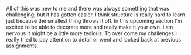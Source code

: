 All of this was new to me and there was always something that was challenging, but it has gotten easier. I think structure is really hard to learn just because the smallest thing throws it off. In this upcoming section I'm excited to be able to decorate more and really make it your own. I am nervous it might be a little more tedious. To over come my challenges I really tried to pay attention to detail or went and looked back at previous assignments.

